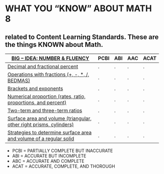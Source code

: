 # WHAT YOU “KNOW” ABOUT MATH 8
## related to Content Learning Standards.  These are the things KNOWN about Math.

[BIG – IDEA: NUMBER & FLUENCY](number-fluency.md) | PCBI | ABI | AAC | ACAT
--- | --- | --- | --- | --- 
[Decimal and fractional percent](fractions-decimals-and-percents.md) | . | . | . | . 
[Operations with fractions \(\+, \-, \*, \/, BEDMAS\)](integers-and-bedmas.md)  | . | . | . | . 
[Brackets and exponents](roots-and-exponents.md) | . | . | . | . | .
[Numerical proportion \(rates, ratio, proportions, and percent\)](fractions-decimals-and-percents.md) | . | . | . | . 
[Two-term and three-term ratios](fractions-decimals-and-percents.md) | . | . | . | . 
[Surface area and volume \(triangular, other right prisms, cylinders\)](2d-geometry.md) | . | . | . | . 
[Strategies to determine surface area and volume of a regular solid](3d-geometry.md) | . | . | . | . 

- PCBI = PARTIALLY COMPLETE BUT INACCURATE
- ABI = ACCURATE BUT INCOMPLETE
- ABC = ACCURATE AND COMPLETE
- ACAT = ACCURATE, COMPLETE, AND THOROUGH


